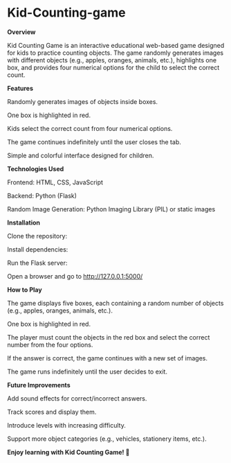 # Kid-Counting-game

**Overview**

Kid Counting Game is an interactive educational web-based game designed for kids to practice counting objects. The game randomly generates images with different objects (e.g., apples, oranges, animals, etc.), highlights one box, and provides four numerical options for the child to select the correct count.

__Features__

Randomly generates images of objects inside boxes.

One box is highlighted in red.

Kids select the correct count from four numerical options.

The game continues indefinitely until the user closes the tab.

Simple and colorful interface designed for children.

**Technologies Used**

Frontend: HTML, CSS, JavaScript

Backend: Python (Flask)

Random Image Generation: Python Imaging Library (PIL) or static images

**Installation**

Clone the repository:

Install dependencies:

Run the Flask server:

Open a browser and go to http://127.0.0.1:5000/

**How to Play**

The game displays five boxes, each containing a random number of objects (e.g., apples, oranges, animals, etc.).

One box is highlighted in red.

The player must count the objects in the red box and select the correct number from the four options.

If the answer is correct, the game continues with a new set of images.

The game runs indefinitely until the user decides to exit.

**Future Improvements**

Add sound effects for correct/incorrect answers.

Track scores and display them.

Introduce levels with increasing difficulty.

Support more object categories (e.g., vehicles, stationery items, etc.).


**Enjoy learning with Kid Counting Game! 🎉**

